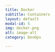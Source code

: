 ```yaml
---
title: Docker
subtitle: Containers
layout: default
modal-id: 5
img: docker.png
alt: image-alt
category: DevOps

---
```


